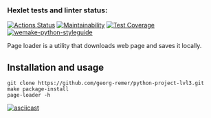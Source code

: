 ### Hexlet tests and linter status:
[![Actions Status](https://github.com/georg-remer/python-project-lvl3/workflows/hexlet-check/badge.svg)](https://github.com/georg-remer/python-project-lvl3/actions)
[![Maintainability](https://api.codeclimate.com/v1/badges/8a7aa80ce3dc08e893d5/maintainability)](https://codeclimate.com/github/georg-remer/python-project-lvl3/maintainability)
[![Test Coverage](https://api.codeclimate.com/v1/badges/8a7aa80ce3dc08e893d5/test_coverage)](https://codeclimate.com/github/georg-remer/python-project-lvl3/test_coverage)
[![wemake-python-styleguide](https://img.shields.io/badge/style-wemake-000000.svg)](https://github.com/wemake-services/wemake-python-styleguide)

Page loader is a utility that downloads web page and saves it locally.

## Installation and usage

```
git clone https://github.com/georg-remer/python-project-lvl3.git
make package-install
page-loader -h
```

[![asciicast](https://asciinema.org/a/398398.svg)](https://asciinema.org/a/398398)
